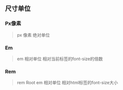 ## 尺寸单位

### Px像素

> px    像素    绝对单位

### Em

> em    相对单位 相对当前标签的font-size的倍数

### Rem

> rem    Root em    相对单位 相对html标签的font-size大小
